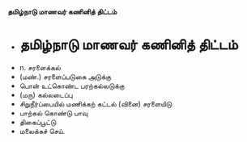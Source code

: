 **தமிழ்நாடு மாணவர் கணினித் திட்டம்**
- # தமிழ்நாடு மாணவர் கணினித் திட்டம்
- n. சரளைக்கல்
- (மண்.) சரளைப்படுகை அடுக்கு
- பொன் உட்கொண்ட பரற்கல்லடுக்கு
- (மரு) கல்லடைப்பு
- சிறுநீர்ப்பையில் மணிக்கற் கட்டல் (வினை) சரளையிடு
- பாற்கல் கொண்டு பாவு
- திகைப்பூட்டு
- மலைக்கச் செய்.

